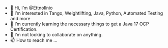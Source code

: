 - 👋 Hi, I’m @Ettnollnio
- 👀 I’m interested in Tango, Weightlifting, Java, Python, Automated Testing and more
- 🌱 I’m currently learning the necessary things to get a Java 17 OCP Certification.
- 💞️ I’m not looking to collaborate on anything.
- 📫 How to reach me ...

<!---
Ettnollnio/Ettnollnio is a ✨ special ✨ repository because its `README.md` (this file) appears on your GitHub profile.
You can click the Preview link to take a look at your changes.
--->
